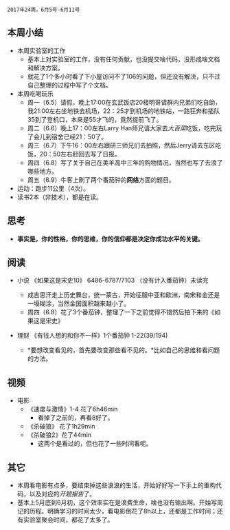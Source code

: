 	2017年24周，6月5号-6月11号

##  本周小结
+ 本周实验室的工作
	+ 基本上对实验室的工作，没有任何贡献，也没提交啥代码，没形成啥文档和解决方案。
	+ 就花了1个多小时看了下小屋访问不了106的问题，但还没有解决，只不过自己整理的过程中写了个文档。
+ 本周吃喝玩乐
	+ 周一（6.5）请假，晚上17:00在玄武饭店20楼明哥请群内兄弟们吃自助，我21:00左右坐地铁去机场，22：25才到机场的地铁站，一路狂奔和插队35到了登机口，本来是55才飞的，竟然提前飞了。
	+ 周二（6.6）晚上17：00左右Larry Han师兄请大家去*大百菜*吃饭，吃完玩了会儿到宿舍已经21：50了。
	+ 周三（6.7）下午16：00左右跟研三师兄们去拍照，然后Jerry请去东区吃饭，20：50左右赶回去写了日报。
	+ 周四（6.8）写了关于自己在美羊高中三年的购物情况，当然也写了去浪了哪些地方。
	+ 周五（6.9）牛客上刷了两个番茄钟的**网络**方面的题目。
+ 运动：跑步11公里（4次）。
+ 读书2本（非技术），都是在读。

##  思考
+ **事实是，你的性格，你的思维，你的信仰都是决定你成功水平的关键。**

##  阅读
+ 小说 《如果这是宋史10》 6486-6787/7103 （没有计入番茄钟）未读完
	+ 成吉思汗走上历史舞台，统一蒙古，开始征服中亚和欧洲，南宋和金还是一塌糊涂，当然金国面积越来越小了。
	+ 周四（6.8）花了3个番茄钟，整理了一下之前觉得不错然后拍下来的《如果这是宋史》

+ 理财 《有钱人想的和你不一样》1个番茄钟 1-22(39/194)
	+ *要想改变看见的，首先要改变那些看不见的。*比如自己的思维和看问题的方法。

##  视频
+ 电影  
	+ 《速度与激情》1-4 花了6h46min
		+ 看掉了之前的，再看8好了。
	+ 《杀破狼》 花了1h29min
	+ 《杀破狼2》花了44min
		+ 这两个是看过的，但也花了一些时间看呢。

##  其它
+ 本周看电影有点多，要结束掉这些浪浪的生活，开始好好写一下手上的重构代码，以及对应的*开题报告*了。
+ 基本上5月底到6月初，这个效率实在是浪费生命，啥也没有输出啊。开始写周记的历程。明确学习的时间太少，看电影倒花了8h以上，还都是工作时间；还有实验室聚会时间，都花了太多了。
